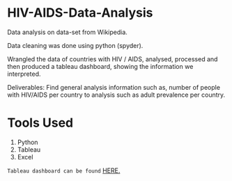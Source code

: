 # HIV-AIDS-Data-Analysis
Data analysis on data-set from Wikipedia.

Data cleaning was done using python (spyder).

Wrangled the data of countries with HIV / AIDS, analysed, processed and then produced a tableau dashboard, showing the information we interpreted.

Deliverables:
Find general analysis information such as, number of people with HIV/AIDS per country to analysis such as adult prevalence per country.

# Tools Used
1. Python
2. Tableau
3. Excel

`Tableau dashboard can be found` [HERE.](https://public.tableau.com/app/profile/mathews.joy)
